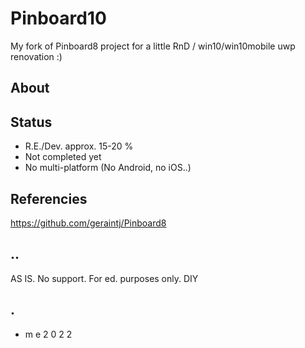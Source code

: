 # Pinboard10

My fork of Pinboard8 project for a little RnD / win10/win10mobile uwp renovation :)

## About 



## Status

- R.E./Dev. approx. 15-20 % 
- Not completed yet
- No multi-platform (No Android, no iOS..)


## Referencies

https://github.com/geraintj/Pinboard8


## ..

AS IS. No support. For ed. purposes only. DIY

## .
- m e 2 0 2 2